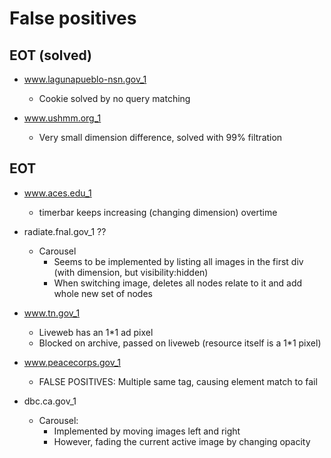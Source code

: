 # False positives
## EOT (solved)
- www.lagunapueblo-nsn.gov_1
    - Cookie solved by no query matching

- www.ushmm.org_1
    - Very small dimension difference, solved with 99% filtration

## EOT
- www.aces.edu_1
    - timerbar keeps increasing (changing dimension) overtime

- radiate.fnal.gov_1 ??
    - Carousel
        - Seems to be implemented by listing all images in the first div (with dimension, but visibility:hidden)
        - When switching image, deletes all nodes relate to it and add whole new set of nodes

- www.tn.gov_1
    - Liveweb has an 1*1 ad pixel
    - Blocked on archive, passed on liveweb (resource itself is a 1*1 pixel)

- www.peacecorps.gov_1
    - FALSE POSITIVES: Multiple same tag, causing element match to fail

- dbc.ca.gov_1
    - Carousel:
        - Implemented by moving images left and right
        - However, fading the current active image by changing opacity